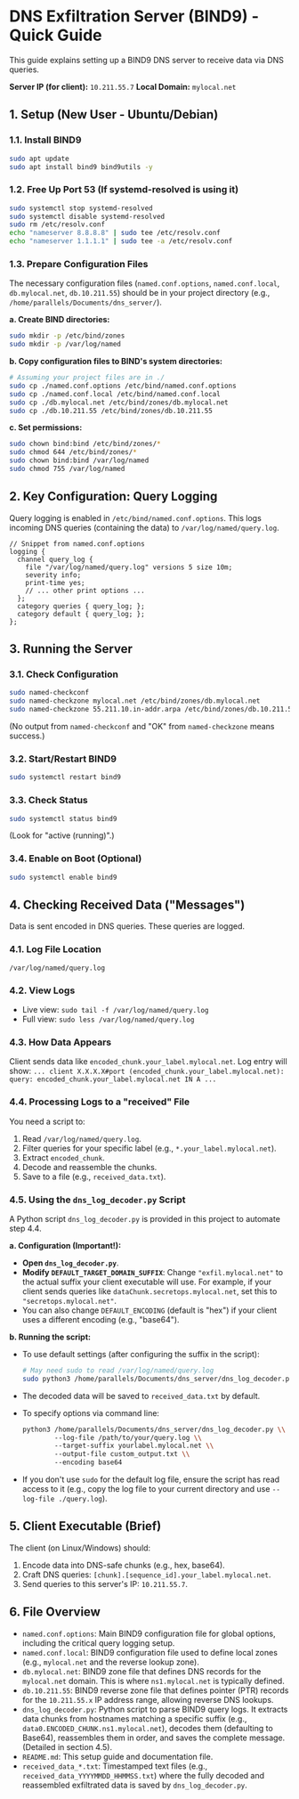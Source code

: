 # DNS Exfiltration Server (BIND9) - Quick Guide

This guide explains setting up a BIND9 DNS server to receive data via DNS queries.

**Server IP (for client):** `10.211.55.7`
**Local Domain:** `mylocal.net`

## 1. Setup (New User - Ubuntu/Debian)

### 1.1. Install BIND9
```bash
sudo apt update
sudo apt install bind9 bind9utils -y
```

### 1.2. Free Up Port 53 (If systemd-resolved is using it)
```bash
sudo systemctl stop systemd-resolved
sudo systemctl disable systemd-resolved
sudo rm /etc/resolv.conf
echo "nameserver 8.8.8.8" | sudo tee /etc/resolv.conf
echo "nameserver 1.1.1.1" | sudo tee -a /etc/resolv.conf
```

### 1.3. Prepare Configuration Files
The necessary configuration files (`named.conf.options`, `named.conf.local`, `db.mylocal.net`, `db.10.211.55`) should be in your project directory (e.g., `/home/parallels/Documents/dns_server/`).

**a. Create BIND directories:**
```bash
sudo mkdir -p /etc/bind/zones
sudo mkdir -p /var/log/named
```

**b. Copy configuration files to BIND's system directories:**
```bash
# Assuming your project files are in ./
sudo cp ./named.conf.options /etc/bind/named.conf.options
sudo cp ./named.conf.local /etc/bind/named.conf.local
sudo cp ./db.mylocal.net /etc/bind/zones/db.mylocal.net
sudo cp ./db.10.211.55 /etc/bind/zones/db.10.211.55
```

**c. Set permissions:**
```bash
sudo chown bind:bind /etc/bind/zones/*
sudo chmod 644 /etc/bind/zones/*
sudo chown bind:bind /var/log/named
sudo chmod 755 /var/log/named
```

## 2. Key Configuration: Query Logging
Query logging is enabled in `/etc/bind/named.conf.options`. This logs incoming DNS queries (containing the data) to `/var/log/named/query.log`.
```
// Snippet from named.conf.options
logging {
  channel query_log {
    file "/var/log/named/query.log" versions 5 size 10m;
    severity info;
    print-time yes;
    // ... other print options ...
  };
  category queries { query_log; };
  category default { query_log; };
};
```

## 3. Running the Server

### 3.1. Check Configuration
```bash
sudo named-checkconf
sudo named-checkzone mylocal.net /etc/bind/zones/db.mylocal.net
sudo named-checkzone 55.211.10.in-addr.arpa /etc/bind/zones/db.10.211.55
```
(No output from `named-checkconf` and "OK" from `named-checkzone` means success.)

### 3.2. Start/Restart BIND9
```bash
sudo systemctl restart bind9
```

### 3.3. Check Status
```bash
sudo systemctl status bind9
```
(Look for "active (running)".)

### 3.4. Enable on Boot (Optional)
```bash
sudo systemctl enable bind9
```

## 4. Checking Received Data ("Messages")

Data is sent encoded in DNS queries. These queries are logged.

### 4.1. Log File Location
`/var/log/named/query.log`

### 4.2. View Logs
*   Live view: `sudo tail -f /var/log/named/query.log`
*   Full view: `sudo less /var/log/named/query.log`

### 4.3. How Data Appears
Client sends data like `encoded_chunk.your_label.mylocal.net`.
Log entry will show: `... client X.X.X.X#port (encoded_chunk.your_label.mylocal.net): query: encoded_chunk.your_label.mylocal.net IN A ...`

### 4.4. Processing Logs to a "received" File
You need a script to:
1.  Read `/var/log/named/query.log`.
2.  Filter queries for your specific label (e.g., `*.your_label.mylocal.net`).
3.  Extract `encoded_chunk`.
4.  Decode and reassemble the chunks.
5.  Save to a file (e.g., `received_data.txt`).

### 4.5. Using the `dns_log_decoder.py` Script
A Python script `dns_log_decoder.py` is provided in this project to automate step 4.4.

**a. Configuration (Important!):**
   - **Open `dns_log_decoder.py`**.
   - **Modify `DEFAULT_TARGET_DOMAIN_SUFFIX`**: Change `"exfil.mylocal.net"` to the actual suffix your client executable will use. For example, if your client sends queries like `dataChunk.secretops.mylocal.net`, set this to `"secretops.mylocal.net"`.
   - You can also change `DEFAULT_ENCODING` (default is "hex") if your client uses a different encoding (e.g., "base64").

**b. Running the script:**
   - To use default settings (after configuring the suffix in the script):
     ```bash
     # May need sudo to read /var/log/named/query.log
     sudo python3 /home/parallels/Documents/dns_server/dns_log_decoder.py
     ```
   - The decoded data will be saved to `received_data.txt` by default.

   - To specify options via command line:
     ```bash
     python3 /home/parallels/Documents/dns_server/dns_log_decoder.py \\
             --log-file /path/to/your/query.log \\
             --target-suffix yourlabel.mylocal.net \\
             --output-file custom_output.txt \\
             --encoding base64
     ```
   - If you don\'t use `sudo` for the default log file, ensure the script has read access to it (e.g., copy the log file to your current directory and use `--log-file ./query.log`).

## 5. Client Executable (Brief)
The client (on Linux/Windows) should:
1.  Encode data into DNS-safe chunks (e.g., hex, base64).
2.  Craft DNS queries: `[chunk].[sequence_id].your_label.mylocal.net`.
3.  Send queries to this server\'s IP: `10.211.55.7`.

## 6. File Overview

-   `named.conf.options`: Main BIND9 configuration file for global options, including the critical query logging setup.
-   `named.conf.local`: BIND9 configuration file used to define local zones (e.g., `mylocal.net` and the reverse lookup zone).
-   `db.mylocal.net`: BIND9 zone file that defines DNS records for the `mylocal.net` domain. This is where `ns1.mylocal.net` is typically defined.
-   `db.10.211.55`: BIND9 reverse zone file that defines pointer (PTR) records for the `10.211.55.x` IP address range, allowing reverse DNS lookups.
-   `dns_log_decoder.py`: Python script to parse BIND9 query logs. It extracts data chunks from hostnames matching a specific suffix (e.g., `data0.ENCODED_CHUNK.ns1.mylocal.net`), decodes them (defaulting to Base64), reassembles them in order, and saves the complete message. (Detailed in section 4.5).
-   `README.md`: This setup guide and documentation file.
-   `received_data_*.txt`: Timestamped text files (e.g., `received_data_YYYYMMDD_HHMMSS.txt`) where the fully decoded and reassembled exfiltrated data is saved by `dns_log_decoder.py`.
